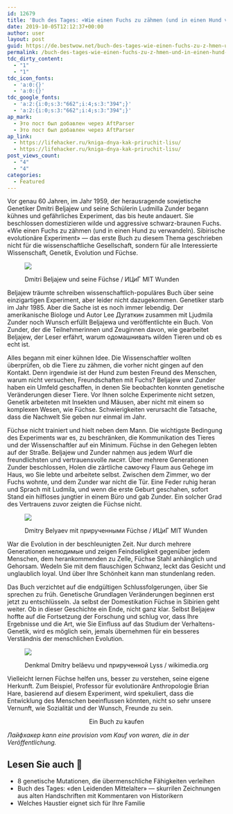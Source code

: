 ```yaml
---
id: 12679
title: 'Buch des Tages: «Wie einen Fuchs zu zähmen (und in einen Hund verwandeln)» — Experiment nach der Bildung der ideale Haustier'
date: 2019-10-05T12:12:37+00:00
author: user
layout: post
guid: https://de.bestwow.net/buch-des-tages-wie-einen-fuchs-zu-z-hmen-und-in-einen-hund-verwandeln-experiment-nach-der-bildung-der-ideale-haustier/
permalink: /buch-des-tages-wie-einen-fuchs-zu-z-hmen-und-in-einen-hund-verwandeln-experiment-nach-der-bildung-der-ideale-haustier/
tdc_dirty_content:
  - "1"
  - "1"
tdc_icon_fonts:
  - 'a:0:{}'
  - 'a:0:{}'
tdc_google_fonts:
  - 'a:2:{i:0;s:3:"662";i:4;s:3:"394";}'
  - 'a:2:{i:0;s:3:"662";i:4;s:3:"394";}'
ap_mark:
  - Это пост был добавлен через AftParser
  - Это пост был добавлен через AftParser
ap_link:
  - https://lifehacker.ru/kniga-dnya-kak-priruchit-lisu/
  - https://lifehacker.ru/kniga-dnya-kak-priruchit-lisu/
post_views_count:
  - "4"
  - "4"
categories:
  - Featured
---
```

Vor genau 60 Jahren, im Jahr 1959, der herausragende sowjetische Genetiker Dmitri Beljajew und seine Schülerin Ludmilla Zunder begann kühnes und gefährliches Experiment, das bis heute andauert. Sie beschlossen domestizieren wilde und aggressive schwarz-braunen Fuchs. «Wie einen Fuchs zu zähmen (und in einen Hund zu verwandeln). Sibirische evolutionäre Experiment» — das erste Buch zu diesem Thema geschrieben nicht für die wissenschaftliche Gesellschaft, sondern für alle Interessierte Wissenschaft, Genetik, Evolution und Füchse.<figure>

![](https://de.bestwow.net/wp-content/uploads/2019/10/kniga-dnya-kak-priruchit-lisu-i-prevratit-v-sobaku-eksperiment-po-sozdaniyu-ideal-nogo-pitomca-1.jpg) <figcaption>Dmitri Beljajew und seine Füchse / ИЦиГ MIT Wunden</figcaption></figure> 

Beljajew träumte schreiben wissenschaftlich-populäres Buch über seine einzigartigen Experiment, aber leider nicht dazugekommen. Genetiker starb im Jahr 1985. Aber die Sache ist es noch immer lebendig. Der amerikanische Biologe und Autor Lee Дугаткин zusammen mit Ljudmila Zunder noch Wunsch erfüllt Beljajewa und veröffentlichte ein Buch. Von Zunder, der die Teilnehmerinnen und Zeuginnen davon, wie gearbeitet Beljajew, der Leser erfährt, warum одомашнивать wilden Tieren und ob es echt ist.

Alles begann mit einer kühnen Idee. Die Wissenschaftler wollten überprüfen, ob die Tiere zu zähmen, die vorher nicht gingen auf den Kontakt. Denn irgendwie ist der Hund zum besten Freund des Menschen, warum nicht versuchen, Freundschaften mit Fuchs? Beljajew und Zunder haben ein Umfeld geschaffen, in denen Sie beobachten konnten genetische Veränderungen dieser Tiere. Vor Ihnen solche Experimente nicht setzen, Genetik arbeiteten mit Insekten und Mäusen, aber nicht mit einem so komplexen Wesen, wie Füchse. Schwierigkeiten verursacht die Tatsache, dass die Nachwelt Sie geben nur einmal im Jahr.

Füchse nicht trainiert und hielt neben dem Mann. Die wichtigste Bedingung des Experiments war es, zu beschränken, die Kommunikation des Tieres und der Wissenschaftler auf ein Minimum. Füchse in den Gehegen lebten auf der Straße. Beljajew und Zunder nahmen aus jedem Wurf die freundlichsten und vertrauensvolle лисят. Über mehrere Generationen Zunder beschlossen, Holen die zärtliche самочку Flaum aus Gehege im Haus, wo Sie lebte und arbeitete selbst. Zwischen dem Zimmer, wo der Fuchs wohnte, und dem Zunder war nicht die Tür. Eine Feder ruhig heran und Sprach mit Ludmila, und wenn die erste Geburt geschahen, sofort Stand ein hilfloses jungtier in einem Büro und gab Zunder. Ein solcher Grad des Vertrauens zuvor zeigten die Füchse nicht.<figure>

![](https://de.bestwow.net/wp-content/uploads/2019/10/kniga-dnya-kak-priruchit-lisu-i-prevratit-v-sobaku-eksperiment-po-sozdaniyu-ideal-nogo-pitomca-2.jpg) <figcaption>Dmitry Belyaev mit прирученными Füchse / ИЦиГ MIT Wunden</figcaption></figure> 

War die Evolution in der beschleunigten Zeit. Nur durch mehrere Generationen нелюдимые und zeigen Feindseligkeit gegenüber jedem Menschen, dem herankommenden zu Zelle, Füchse Stahl anhänglich und Gehorsam. Wedeln Sie mit dem flauschigen Schwanz, leckt das Gesicht und unglaublich loyal. Und über Ihre Schönheit kann man stundenlang reden.

Das Buch verzichtet auf die endgültigen Schlussfolgerungen, über Sie sprechen zu früh. Genetische Grundlagen Veränderungen beginnen erst jetzt zu entschlüsseln. Ja selbst der Domestikation Füchse in Sibirien geht weiter. Ob in dieser Geschichte ein Ende, nicht ganz klar. Selbst Beljajew hoffte auf die Fortsetzung der Forschung und schlug vor, dass Ihre Ergebnisse und die Art, wie Sie Einfluss auf das Studium der Verhaltens-Genetik, wird es möglich sein, jemals übernehmen für ein besseres Verständnis der menschlichen Evolution.<figure>

![](https://de.bestwow.net/wp-content/uploads/2019/10/kniga-dnya-kak-priruchit-lisu-i-prevratit-v-sobaku-eksperiment-po-sozdaniyu-ideal-nogo-pitomca-3.jpg) <figcaption>Denkmal Dmitry belâevu und прирученной Lyss / wikimedia.org</figcaption></figure> 

Vielleicht lernen Füchse helfen uns, besser zu verstehen, seine eigene Herkunft. Zum Beispiel, Professor für evolutionäre Anthropologie Brian Hare, basierend auf diesem Experiment, wird spekuliert, dass die Entwicklung des Menschen beeinflussen könnten, nicht so sehr unsere Vernunft, wie Sozialität und der Wunsch, Freunde zu sein.

<p style="text-align: center">
  <span>Ein Buch zu kaufen</span>
</p>

_Лайфхакер kann eine provision vom Kauf von waren, die in der Veröffentlichung._

<div>
  <h2 class="read-also__title">
    <span>Lesen Sie auch</span> <span>🧐 </span>
  </h2>
  
  <ul class="read-also__list">
    <li>
      8 genetische Mutationen, die übermenschliche Fähigkeiten verleihen
    </li>
    <li>
      Buch des Tages: «den Leidenden Mittelalter» — skurrilen Zeichnungen aus alten Handschriften mit Kommentaren von Historikern
    </li>
    <li>
      Welches Haustier eignet sich für Ihre Familie
    </li>
  </ul>
</div>